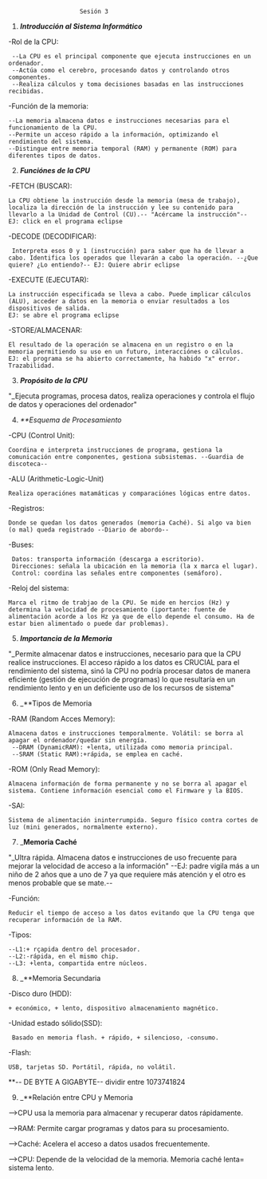                         Sesión 3


1) _**Introducción al Sistema Informático**_

-Rol de la CPU:

     --La CPU es el principal componente que ejecuta instrucciones en un ordenador.
     --Actúa como el cerebro, procesando datos y controlando otros componentes.
     --Realiza cálculos y toma decisiones basadas en las instrucciones recibidas.

-Función de la memoria:

    --La memoria almacena datos e instrucciones necesarias para el funcionamiento de la CPU.
    --Permite un acceso rápido a la información, optimizando el rendimiento del sistema.
    --Distingue entre memoria temporal (RAM) y permanente (ROM) para diferentes tipos de datos.


2) _**Funciónes de la CPU**_

-FETCH (BUSCAR):

    La CPU obtiene la instrucción desde la memoria (mesa de trabajo), localiza la dirección de la instrucción y lee su contenido para llevarlo a la Unidad de Control (CU).-- "Acércame la instrucción"-- EJ: click en el programa eclipse

-DECODE (DECODIFICAR):

     Interpreta esos 0 y 1 (instrucción) para saber que ha de llevar a cabo. Identifica los operados que llevarán a cabo la operación. --¿Que quiere? ¿Lo entiendo?-- EJ: Quiere abrir eclipse

-EXECUTE (EJECUTAR): 

    La instrucción especificada se lleva a cabo. Puede implicar cálculos (ALU), acceder a datos en la memoria o enviar resultados a los dispositivos de salida. 
    EJ: se abre el programa eclipse    

-STORE/ALMACENAR: 

    El resultado de la operación se almacena en un registro o en la memoria permitiendo su uso en un futuro, interacciónes o cálculos.
    EJ: el programa se ha abierto correctamente, ha habido "x" error. Trazabilidad.


3) _**Propósito de la CPU**_

"_Ejecuta programas, procesa datos, realiza operaciones y controla el flujo de datos y operaciones del ordenador"


4) _**Esquema de Procesamiento_

-CPU (Control Unit):

    Coordina e interpreta instrucciones de programa, gestiona la comunicación entre componentes, gestiona subsistemas. --Guardia de discoteca--

-ALU (Arithmetic-Logic-Unit)

    Realiza operaciónes matamáticas y comparaciónes lógicas entre datos.

-Registros:

    Donde se quedan los datos generados (memoria Caché). Si algo va bien (o mal) queda registrado --Diario de abordo--

-Buses:

     Datos: transporta información (descarga a escritorio).
     Direcciones: señala la ubicación en la memoria (la x marca el lugar).
     Control: coordina las señales entre componentes (semáforo).

-Reloj del sistema:

    Marca el ritmo de trabjao de la CPU. Se mide en hercios (Hz) y determina la velocidad de procesamiento (iportante: fuente de alimentación acorde a los Hz ya que de ello depende el consumo. Ha de estar bien alimentado o puede dar problemas).



5) _**Importancia de la Memoria**_

"_Permite almacenar datos e instrucciones, necesario para que la CPU realice instrucciones. El acceso rápido a los datos es CRUCIAL para el rendimiento del sistema, sinó la CPU no podría procesar datos de manera eficiente (gestión de ejecución de programas) lo que resultaría en un rendimiento lento y en un deficiente uso de los recursos de sistema"


6) _**Tipos de Memoria

-RAM (Random Acces Memory):

    Almacena datos e instrucciones temporalmente. Volátil: se borra al apagar el ordenador/quedar sin energía.
     --DRAM (DynamicRAM): +lenta, utilizada como memoria principal.
     --SRAM (Static RAM):+rápida, se emplea en caché.

-ROM (Only Read Memory):

    Almacena información de forma permanente y no se borra al apagar el sistema. Contiene información esencial como el Firmware y la BIOS.

-SAI:

    Sistema de alimentación ininterrumpida. Seguro físico contra cortes de luz (mini generados, normalmente externo).


7) _**Memoria Caché**

"_Ultra rápida. Almacena datos e instrucciones de uso frecuente para mejorar la velocidad de acceso a la información" --EJ: padre vigila más a un niño de 2 años que a uno de 7 ya que requiere más atención y el otro es menos probable que se mate.--

-Función: 

    Reducir el tiempo de acceso a los datos evitando que la CPU tenga que recuperar información de la RAM.

-Tipos: 

    --L1:+ rçapida dentro del procesador.
    --L2:-rápida, en el mismo chip.
    --L3: +lenta, compartida entre núcleos.



8) _**Memoria Secundaria

-Disco duro (HDD):

    + económico, + lento, dispositivo almacenamiento magnético.

-Unidad estado sólido(SSD): 

     Basado en memoria flash. + rápido, + silencioso, -consumo.

-Flash: 

    USB, tarjetas SD. Portátil, rápida, no volátil.


**-- DE BYTE A GIGABYTE--
    dividir entre 1073741824


9) _**Relación entre CPU y Memoria 

-->CPU usa la memoria para almacenar y recuperar datos rápidamente.

-->RAM: Permite cargar programas y datos para su procesamiento.

-->Caché: Acelera el acceso a datos usados frecuentemente.

-->CPU: Depende de la velocidad de la memoria. Memoria caché lenta= sistema lento.